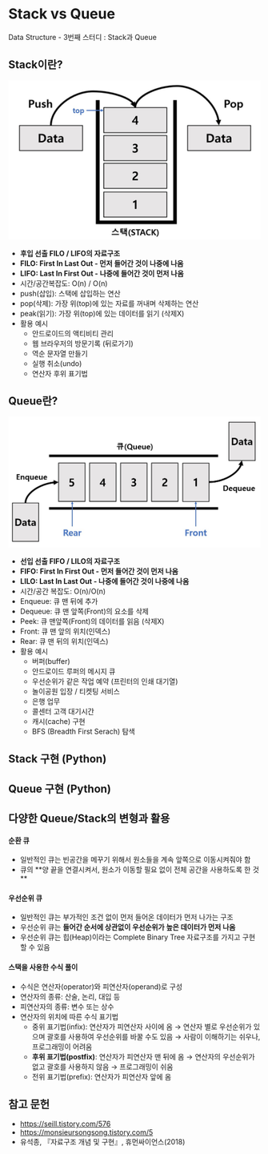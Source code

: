 # Stack vs Queue
Data Structure - 3번째 스터디 : Stack과 Queue

## Stack이란?
![stack](../images/stack.jpg)
* **후입 선출 FILO / LIFO의 자료구조**
* **FILO: First In Last Out - 먼저 들어간 것이 나중에 나옴**
* **LIFO: Last In First Out - 나중에 들어간 것이 먼저 나옴**
* 시간/공간복잡도: O(n) / O(n)
* push(삽입): 스택에 삽입하는 연산
* pop(삭제): 가장 위(top)에 있는 자료를 꺼내며 삭제하는 연산
* peak(읽기): 가장 위(top)에 있는 데이터를 읽기 (삭제X)
* 활용 예시
	* 안드로이드의 액티비티 관리
	* 웹 브라우저의 방문기록 (뒤로가기)
	* 역순 문자열 만들기
	* 실행 취소(undo)
	* 연산자 후위 표기법

## Queue란?
![queue](../images/queue.jpg)
* **선입 선출 FIFO / LILO의 자료구조**
* **FIFO: First In First Out - 먼저 들어간 것이 먼저 나옴**
* **LILO: Last In Last Out - 나중에 들어간 것이 나중에 나옴**
* 시간/공간 복잡도: O(n)/O(n)
* Enqueue: 큐 맨 뒤에 추가
* Dequeue: 큐 맨 앞쪽(Front)의 요소를 삭제
* Peek: 큐 맨앞쪽(Front)의 데이터를 읽음 (삭제X)
* Front: 큐 맨 앞의 위치(인덱스)
* Rear: 큐 맨 뒤의 위치(인덱스)
* 활용 예시
	* 버퍼(buffer)
	* 안드로이드 루퍼의 메시지 큐
	* 우선순위가 같은 작업 예약 (프린터의 인쇄 대기열)
	* 놀이공원 입장 / 티켓팅 서비스
	* 은행 업무
	* 콜센터 고객 대기시간
	* 캐시(cache) 구현
	* BFS (Breadth First Serach) 탐색

## Stack 구현 (Python)

## Queue 구현 (Python)


## 다양한 Queue/Stack의 변형과 활용
#### 순환 큐
* 일반적인 큐는 빈공간을 메꾸기 위해서 원소들을 계속 앞쪽으로 이동시켜줘야 함
* 큐의 **양 끝을 연결시켜서, 원소가 이동할 필요 없이 전체 공간을 사용하도록 한 것 **
#### 우선순위 큐
* 일반적인 큐는 부가적인 조건 없이 먼저 들어온 데이터가 먼저 나가는 구조
* 우선순위 큐는 **들어간 순서에 상관없이 우선순위가 높은 데이터가 먼저 나옴**
* 우선순위 큐는 힙(Heap)이라는 Complete Binary Tree 자료구조를 가지고 구현할 수 있음
#### 스택을 사용한 수식 풀이
* 수식은 연산자(operator)와 피연산자(operand)로 구성
* 연산자의 종류: 산술, 논리, 대입 등
* 피연산자의 종류: 변수 또는 상수
* 연산자의 위치에 따른 수식 표기법
	* 중위 표기법(infix): 연산자가 피연산자 사이에 옴 → 연산자 별로 우선순위가 있으며 괄호를 사용하여 우선순위를 바꿀 수도 있음 → 사람이 이해하기는 쉬우나, 프로그래밍이 어려움
	* **후위 표기법(postfix)**: 연산자가 피연산자 맨 뒤에 옴 → 연산자의 우선순위가 없고 괄호를 사용하지 않음 → 프로그래밍이 쉬움
	* 전위 표기법(prefix): 연산자가 피연산자 앞에 옴

## 참고 문헌
* https://seill.tistory.com/576
* https://monsieursongsong.tistory.com/5
* 유석종, 『자료구조 개념 및 구현』, 휴먼싸이언스(2018)

